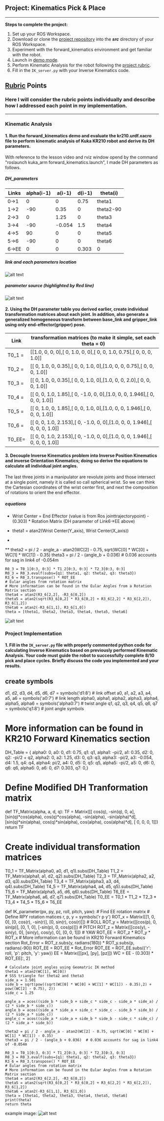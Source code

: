 ## Project: Kinematics Pick & Place

---
**Steps to complete the project:**  


1. Set up your ROS Workspace.
2. Download or clone the [project repository](https://github.com/udacity/RoboND-Kinematics-Project) into the ***src*** directory of your ROS Workspace.  
3. Experiment with the forward_kinematics environment and get familiar with the robot.
4. Launch in [demo mode](https://classroom.udacity.com/nanodegrees/nd209/parts/7b2fd2d7-e181-401e-977a-6158c77bf816/modules/8855de3f-2897-46c3-a805-628b5ecf045b/lessons/91d017b1-4493-4522-ad52-04a74a01094c/concepts/ae64bb91-e8c4-44c9-adbe-798e8f688193).
5. Perform Kinematic Analysis for the robot following the [project rubric](https://review.udacity.com/#!/rubrics/972/view).
6. Fill in the `IK_server.py` with your Inverse Kinematics code. 


[//]: # (Image References)

[image1]: ./DH_parameter.png
[image2]: ./DH_parameter2.png
[image3]: ./wc.png
[image4]: ./result.jpg

## [Rubric](https://review.udacity.com/#!/rubrics/972/view) Points
### Here I will consider the rubric points individually and describe how I addressed each point in my implementation.  

---
### Kinematic Analysis
#### 1. Run the forward_kinematics demo and evaluate the kr210.urdf.xacro file to perform kinematic analysis of Kuka KR210 robot and derive its DH parameters.


With reference to the lesson video and rviz window opend by the command "roslaunch kuka_arm forward_kinematics.launch", I made DH parameters as follows. 
##### DH_parameters
Links | alpha(i-1) | a(i-1) | d(i-1) | theta(i)
---   | ---        | ---    | ---    | ---
0->1  | 0          | 0      | 0.75   | theta1
1->2  | -90        | 0.35   | 0      | theta2-90
2->3  | 0          | 1.25   | 0      | theta3
3->4  | -90        | -0.054 | 1.5    | theta4
4->5  | 90         | 0      | 0      | theta5
5->6  | -90        | 0      | 0      | theta6
6->EE | 0          | 0      | 0.303  | 0

##### link and each parameters location
![alt text][image1]

##### parameter source (highlighted by Red line)
![alt text][image2]


#### 2. Using the DH parameter table you derived earlier, create individual transformation matrices about each joint. In addition, also generate a generalized homogeneous transform between base_link and gripper_link using only end-effector(gripper) pose.


Link   | transformation matrices (to make it simple, set each theta = 0)
---    | ---
T0_1 = | [[1.0,   0,   0,     0],[  0,  1.0,   0,    0],[  0,   0, 1.0,  0.75],[  0,   0,   0,  1.0]]
T0_2 = | [[  0, 1.0,   0,  0.35],[  0,    0, 1.0,    0],[1.0,   0,   0,  0.75],[  0,   0,   0,  1.0]]
T0_3 = | [[  0, 1.0,   0,  0.35],[  0,    0, 1.0,    0],[1.0,   0,   0,   2.0],[  0,   0,   0,  1.0]]
T0_4 = | [[  0,  0,  1.0,  1.85],[  0, -1.0,   0,    0],[1.0,   0,   0, 1.946],[  0,   0,   0,  1.0]]
T0_5 = | [[  0, 1.0,   0,  1.85],[  0,    0, 1.0,    0],[1.0,   0,   0, 1.946],[  0,   0,   0,  1.0]]
T0_6 = | [[  0,   0, 1.0, 2.153],[  0, -1.0,   0,    0],[1.0,   0,   0, 1.946],[  0,   0,   0,  1.0]]
T0_EE= | [[  0,   0, 1.0, 2.153],[  0, -1.0,   0,    0],[1.0,   0,   0, 1.946],[  0,   0,   0,  1.0]]



#### 3. Decouple Inverse Kinematics problem into Inverse Position Kinematics and inverse Orientation Kinematics; doing so derive the equations to calculate all individual joint angles.

The last three joints in a manipulator are revolute joints and those intersect at a single point, namely it is called so call spherical wrist. So we can think the Cartesian coordinates of the wrist center first, and next the composition of rotations to orient the end effector. 

##### equations

* Wrist Center = End Effector (value is from Ros jointtrajectorypoint)  - (0.303) * Rotation Matrix (DH parameter of Link6->EE above) 

* theta1 = atan2(Wrist Center(Y_axis), Wrist Center(X_axis))
* 
** theta2 = pi / 2 - angle_a - atan2(WC[2] - 0.75, sqrt(WC[0] * WC[0] + WC[1] * WC[1]) - 0.35)
    theta3 = pi / 2 - (angle_b + 0.036)  # 0.036 accounts for sag in link4 of -0.054m

    R0_3 = T0_1[0:3, 0:3] * T1_2[0:3, 0:3] * T2_3[0:3, 0:3]
    R0_3 = R0_3.evalf(subs={q1: theta1, q2: theta2, q3: theta3})
    R3_6 = R0_3.transpose() * ROT_EE
    # Eular angles from rotation matrix
    # More information can be found in the Eular Angles from a Rotation Matrix section
    theta4 = atan2(R3_6[2,2], -R3_6[0,2])
    theta5 = atan2(sqrt(R3_6[0,2] * R3_6[0,2] + R3_6[2,2] * R3_6[2,2]), R3_6[1,2])
    theta6 = atan2(-R3_6[1,1], R3_6[1,0])
    theta = [theta1, theta2, theta3, theta4, theta5, theta6]



![alt text][image3]

### Project Implementation

#### 1. Fill in the `IK_server.py` file with properly commented python code for calculating Inverse Kinematics based on previously performed Kinematic Analysis. Your code must guide the robot to successfully complete 8/10 pick and place cycles. Briefly discuss the code you implemented and your results. 


## create symbols
d1, d2, d3, d4, d5, d6, d7 = symbols('d1:8') # link offset
a0, a1, a2, a3, a4, a5, a6 = symbols('a0:7') # link length
alpha0, alpha1, alpha2, alpha3, alpha4, alpha5, alpha6 = symbols('alpha0:7') # twist angle
q1, q2, q3, q4, q5, q6, q7 = symbols('q1:8') # joint angle symbols

# More information can be found in KR210 Forward Kinematics section
DH_Table = {    alpha0:      0, a0:      0,   d1:  0.75,   q1:         q1,
                alpha1:  -pi/2, a1:   0.35,   d2:     0,   q2: -pi/2 + q2,
                alpha2:      0, a2:   1.25,   d3:     0,   q3:         q3,
                alpha3:  -pi/2, a3: -0.054,   d4:   1.5,   q4:         q4,
                alpha4:   pi/2, a4:      0,   d5:     0,   q5:         q5,
                alpha5:  -pi/2, a5:      0,   d6:     0,   q6:         q6,
                alpha6:      0, a6:      0,   d7: 0.303,   q7:          0,}

# Define Modified DH Tranformation matrix
def TF_Matrix(alpha, a, d, q):
    TF = Matrix([[  cos(q),           -sin(q),           0,             a],
        [sin(q)*cos(alpha), cos(q)*cos(alpha), -sin(alpha), -sin(alpha)*d],
        [sin(q)*sin(alpha), cos(q)*sin(alpha),  cos(alpha),  cos(alpha)*d],
        [                0,                 0,           0,             1]])
    return TF

# Create individual transformation matrices
T0_1 = TF_Matrix(alpha0, a0, d1, q1).subs(DH_Table)
T1_2 = TF_Matrix(alpha1, a1, d2, q2).subs(DH_Table)
T2_3 = TF_Matrix(alpha2, a2, d3, q3).subs(DH_Table)
T3_4 = TF_Matrix(alpha3, a3, d4, q4).subs(DH_Table)
T4_5 = TF_Matrix(alpha4, a4, d5, q5).subs(DH_Table)
T5_6 = TF_Matrix(alpha5, a5, d6, q6).subs(DH_Table)
T6_EE = TF_Matrix(alpha6, a6, d7, q7).subs(DH_Table)
T0_EE = T0_1 * T1_2 * T2_3 * T3_4 * T4_5 * T5_6 * T6_EE

def IK_parameter(px, py, pz, roll, pitch, yaw):
    # Find EE rotation matrix
    # Define RPY rotation matices
    r, p, y = symbols('r p y')
    ROT_x = Matrix([[1,       0,       0],
                    [0,  cos(r), -sin(r)],
                    [0,  sin(r),  cos(r)]])  # ROLL
    ROT_y = Matrix([[cos(p),  0,  sin(p)],
                    [0,       1,       0],
                    [-sin(p), 0,  cos(p)]])  # PITCH
    ROT_z = Matrix([[cos(y), -sin(y),  0],
                    [sin(y),  cos(y),  0],
                    [0,       0,       1]])  # YAW
    ROT_EE = ROT_z * ROT_y * ROT_x
    # More information can be found in KR210 Forward Kinematics section
    Rot_Error = ROT_z.subs(y, radians(180)) * ROT_y.subs(p, radians(-90))
    ROT_EE = ROT_EE * Rot_Error
    ROT_EE = ROT_EE.subs({'r': roll, 'p': pitch, 'y': yaw})
    EE = Matrix([[px],
                 [py],
                 [pz]])
    WC = EE - (0.303) * ROT_EE[:, 2]

    # Calculate joint angles using Geomatric IK method
    theta1 = atan2(WC[1], WC[0])
    # SSS triangle for theta2 and theta3
    side_a = 1.501
    side_b = sqrt(pow((sqrt(WC[0] * WC[0] + WC[1] * WC[1]) - 0.35),2) + pow((WC[2] - 0.75), 2))
    side_c = 1.25

    angle_a = acos((side_b * side_b + side_c * side_c - side_a * side_a) / (2 * side_b * side_c))
    angle_b = acos((side_a * side_a + side_c * side_c - side_b * side_b) / (2 * side_a * side_c))
    angle_c = acos((side_a * side_a + side_b * side_b - side_c * side_c) / (2 * side_a * side_b))

    theta2 = pi / 2 - angle_a - atan2(WC[2] - 0.75, sqrt(WC[0] * WC[0] + WC[1] * WC[1]) - 0.35)
    theta3 = pi / 2 - (angle_b + 0.036)  # 0.036 accounts for sag in link4 of -0.054m

    R0_3 = T0_1[0:3, 0:3] * T1_2[0:3, 0:3] * T2_3[0:3, 0:3]
    R0_3 = R0_3.evalf(subs={q1: theta1, q2: theta2, q3: theta3})
    R3_6 = R0_3.transpose() * ROT_EE
    # Eular angles from rotation matrix
    # More information can be found in the Eular Angles from a Rotation Matrix section
    theta4 = atan2(R3_6[2,2], -R3_6[0,2])
    theta5 = atan2(sqrt(R3_6[0,2] * R3_6[0,2] + R3_6[2,2] * R3_6[2,2]), R3_6[1,2])
    theta6 = atan2(-R3_6[1,1], R3_6[1,0])
    theta = [theta1, theta2, theta3, theta4, theta5, theta6]
    print(theta)
    return theta


example image:
![alt text][image4]


